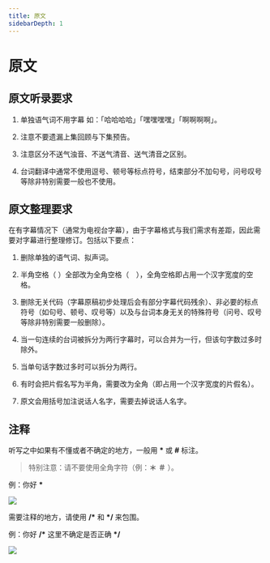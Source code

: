 ```yaml
---
title: 原文
sidebarDepth: 1
---
```


# 原文

## 原文听录要求

1. 单独语气词不用字幕  如：「哈哈哈哈」「嘿嘿嘿嘿」「啊啊啊啊」。

2. 注意不要遗漏上集回顾与下集预告。

3. 注意区分不送气浊音、不送气清音、送气清音之区别。

4. 台词翻译中通常不使用逗号、顿号等标点符号，结束部分不加句号，问号叹号等除非特别需要一般也不使用。

## 原文整理要求

在有字幕情况下（通常为电视台字幕），由于字幕格式与我们需求有差距，因此需要对字幕进行整理修订。包括以下要点：

1. 删除单独的语气词、拟声词。

2. 半角空格（ ）全部改为全角空格（　），全角空格即占用一个汉字宽度的空格。

3. 删除无关代码（字幕原稿初步处理后会有部分字幕代码残余）、非必要的标点符号（如句号、顿号、叹号等）以及与台词本身无关的特殊符号（问号、叹号等除非特别需要一般删除）。

4. 当一句连续的台词被拆分为两行字幕时，可以合并为一行，但该句字数过多时除外。

5. 当单句话字数过多时可以拆分为两行。

6. 有时会把片假名写为半角，需要改为全角（即占用一个汉字宽度的片假名）。

7. 原文会用括号加注说话人名字，需要去掉说话人名字。

## 注释
听写之中如果有不懂或者不确定的地方，一般用 **\*** 或 **#** 标注。
> 特别注意：请不要使用全角字符（例：**＊** **＃** ）。

例：你好 **\***

![](https://static.tamersunion.net/wp-content/uploads/2019031119510976.png)

需要注释的地方，请使用 **/\*** 和 **\*/** 来包围。

例：你好  **/\*** 这里不确定是否正确 **\*/**

![](https://static.tamersunion.net/wp-content/uploads/2019031119511339.png)
